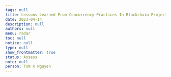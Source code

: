 ```yaml
---
tags: null
title: Lessons Learned From Concurrency Practices In Blockchain Projects
date: 2023-04-14
description: null
authors: null
menu: radar
toc: null
notice: null
type: null
show_frontmatter: true
status: Assess
note: null
person: Tom X Nguyen
---
```


